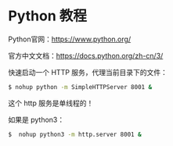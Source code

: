 # Python 教程

Python官网：https://www.python.org/

官方中文文档：https://docs.python.org/zh-cn/3/



快速启动一个 HTTP 服务，代理当前目录下的文件：

```bash
$ nohup python -m SimpleHTTPServer 8001 &
```

这个 http 服务是单线程的！

如果是 python3：

```bash
$  nohup python3 -m http.server 8001 &
```

